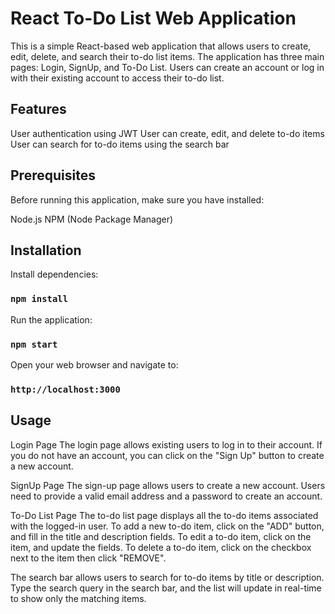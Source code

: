 # React To-Do List Web Application

This is a simple React-based web application that allows users to create, edit, delete, and search their to-do list items. The application has three main pages: Login, SignUp, and To-Do List. Users can create an account or log in with their existing account to access their to-do list.

## Features

User authentication using JWT
User can create, edit, and delete to-do items
User can search for to-do items using the search bar

## Prerequisites

Before running this application, make sure you have installed:

Node.js
NPM (Node Package Manager)

## Installation

Install dependencies:

### `npm install`

Run the application:

### `npm start`

Open your web browser and navigate to:

### `http://localhost:3000`

## Usage

Login Page
The login page allows existing users to log in to their account. If you do not have an account, you can click on the "Sign Up" button to create a new account.

SignUp Page
The sign-up page allows users to create a new account. Users need to provide a valid email address and a password to create an account.

To-Do List Page
The to-do list page displays all the to-do items associated with the logged-in user. To add a new to-do item, click on the "ADD" button, and fill in the title and description fields. To edit a to-do item, click on the item, and update the fields. To delete a to-do item, click on the checkbox next to the item then click "REMOVE".

The search bar allows users to search for to-do items by title or description. Type the search query in the search bar, and the list will update in real-time to show only the matching items.
